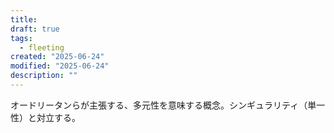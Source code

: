 ```yaml
---
title: 
draft: true
tags:
  - fleeting
created: "2025-06-24"
modified: "2025-06-24"
description: ""
---
```


オードリータンらが主張する、多元性を意味する概念。シンギュラリティ（単一性）と対立する。
